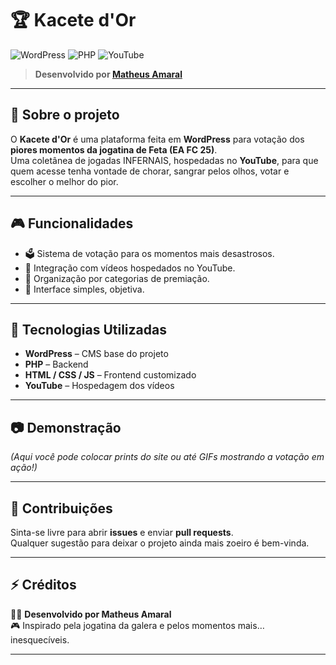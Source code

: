 # 🏆 Kacete d'Or  

![WordPress](https://img.shields.io/badge/WordPress-21759B?style=for-the-badge&logo=wordpress&logoColor=white)
![PHP](https://img.shields.io/badge/PHP-777BB4?style=for-the-badge&logo=php&logoColor=white)
![YouTube](https://img.shields.io/badge/Youtube-FF0000?style=for-the-badge&logo=youtube&logoColor=white)

> **Desenvolvido por [Matheus Amaral](https://github.com/stsmath)**  

---

## 📖 Sobre o projeto  

O **Kacete d'Or** é uma plataforma feita em **WordPress** para votação dos **piores momentos da jogatina de Feta (EA FC 25)**.  
Uma coletânea de jogadas INFERNAIS, hospedadas no **YouTube**, para que quem acesse tenha vontade de chorar, sangrar pelos olhos, votar e escolher o melhor do pior.  

---

## 🎮 Funcionalidades  

- 🗳️ Sistema de votação para os momentos mais desastrosos.  
- 🎥 Integração com vídeos hospedados no YouTube.  
- 🏅 Organização por categorias de premiação.  
- 🎉 Interface simples, objetiva.  

---

## 🚀 Tecnologias Utilizadas  

- **WordPress** – CMS base do projeto  
- **PHP** – Backend  
- **HTML / CSS / JS** – Frontend customizado  
- **YouTube** – Hospedagem dos vídeos  

---

## 📷 Demonstração  

*(Aqui você pode colocar prints do site ou até GIFs mostrando a votação em ação!)*  

---


## 🤝 Contribuições  

Sinta-se livre para abrir **issues** e enviar **pull requests**.  
Qualquer sugestão para deixar o projeto ainda mais zoeiro é bem-vinda.  

---

## ⚡ Créditos  

👨‍💻 **Desenvolvido por Matheus Amaral**  
🎮 Inspirado pela jogatina da galera e pelos momentos mais… inesquecíveis.  

---

